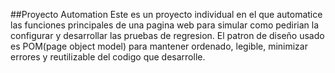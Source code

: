 ##Proyecto Automation
Este es un proyecto individual en el que automatice las funciones principales de una pagina web para simular como pedirian la configurar y desarrollar las pruebas de regresion.
El patron de diseño usado es POM(page object model) para mantener ordenado, legible, minimizar errores y reutilizable del codigo que desarrolle. 


